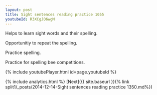 ```yaml
---
layout: post
title: Sight sentences reading practice 1055
youtubeId: R3XCgJO6wgM
---
```

 
 
Helps to learn sight words and their spelling.

Opportunitiy to repeat the spelling. 

Practice spelling. 
 
Practice for spelling bee competitions. 
 
{% include youtubePlayer.html id=page.youtubeId %}
 
 
{% include analytics.html %} 
[Next]({{ site.baseurl }}{% link  split1/_posts/2014-12-14-Sight sentences reading practice 1350.md%})
 
